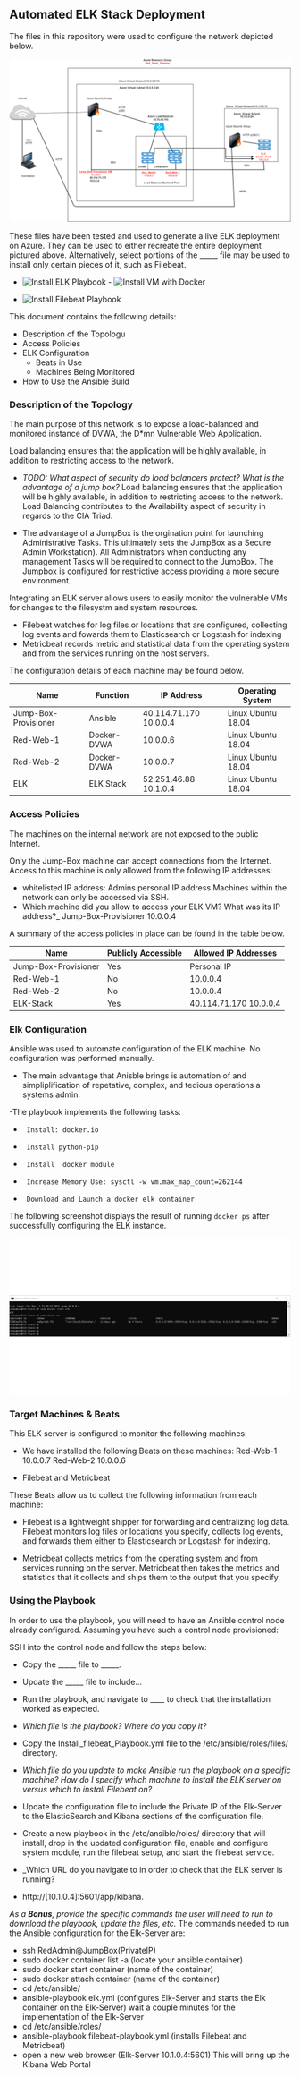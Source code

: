 ## Automated ELK Stack Deployment

The files in this repository were used to configure the network depicted below.

![TODO: Update the path with the name of your diagram](Images/CyberSecurity_Project1.png)

These files have been tested and used to generate a live ELK deployment on Azure. They can be used to either recreate the entire deployment pictured above. Alternatively, select portions of the _____ file may be used to install only certain pieces of it, such as Filebeat.

  - ![Install ELK Playbook](Ansible/elk_install_playbook.yml)    - ![Install VM with Docker](Ansible/install_docker_playbook.yml)
  
  - ![Install Filebeat Playbook](Ansible/Filebeat_playbook.yml)  

This document contains the following details:
- Description of the Topologu
- Access Policies
- ELK Configuration
  - Beats in Use
  - Machines Being Monitored
- How to Use the Ansible Build


### Description of the Topology

The main purpose of this network is to expose a load-balanced and monitored instance of DVWA, the D*mn Vulnerable Web Application.

Load balancing ensures that the application will be highly available, in addition to restricting access to the network.
- _TODO: What aspect of security do load balancers protect? What is the advantage of a jump box?_ Load balancing ensures that the application will be highly available, in addition to restricting access to the network.  Load Balancing contributes to the Availability aspect of security in regards to the CIA Triad.

- The advantage of a JumpBox is the orgination point for launching Administrative Tasks. This ultimately sets the JumpBox as a Secure Admin Workstation). All Administrators when conducting any management Tasks will be required to connect to the JumpBox.  The Jumpbox is configured for restrictive access providing a more secure environment.

Integrating an ELK server allows users to easily monitor the vulnerable VMs for changes to the filesystm and system resources.
-  Filebeat watches for log files or locations that are configured, collecting log events and fowards them to Elasticsearch or Logstash for indexing
-  Metricbeat records metric and statistical data from the operating system and from the services running on the host servers.

The configuration details of each machine may be found below.
 
| Name                 | Function    | IP Address             | Operating System   |
|----------------------|-------------|------------------------|--------------------|
| Jump-Box-Provisioner | Ansible     | 40.114.71.170 10.0.0.4 | Linux Ubuntu 18.04 |
| Red-Web-1            | Docker-DVWA | 10.0.0.6               | Linux Ubuntu 18.04 |
| Red-Web-2            | Docker-DVWA | 10.0.0.7               | Linux Ubuntu 18.04 |
| ELK                  | ELK Stack   | 52.251.46.88 10.1.0.4  | Linux Ubuntu 18.04 |


### Access Policies

The machines on the internal network are not exposed to the public Internet.

Only the Jump-Box machine can accept connections from the Internet. Access to this machine is only allowed from the following IP addresses:
- whitelisted IP address:  Admins personal IP address
 Machines within the network can only be accessed via SSH.
-  Which machine did you allow to access your ELK VM? What was its IP address?_ Jump-Box-Provisioner 10.0.0.4

A summary of the access policies in place can be found in the table below.

| Name                 | Publicly Accessible | Allowed IP Addresses   |
|----------------------|---------------------|------------------------|
| Jump-Box-Provisioner | Yes                 | Personal IP            |
| Red-Web-1            | No                  | 10.0.0.4               |
| Red-Web-2            | No                  | 10.0.0.4               |
| ELK-Stack            | Yes                 | 40.114.71.170 10.0.0.4 |


### Elk Configuration

Ansible was used to automate configuration of the ELK machine. No configuration was performed manually.
 
-  The main advantage that Anisble brings is automation of and simpliplification of repetative, complex, and tedious operations a systems admin.

-The playbook implements the following tasks:
 
-      Install: docker.io
-      Install python-pip
-      Install  docker module
-      Increase Memory Use: sysctl -w vm.max_map_count=262144
-      Download and Launch a docker elk container


The following screenshot displays the result of running `docker ps` after successfully configuring the ELK instance.

![Screen Shot Confirmation](Images/docker_elk_screen_verification.png)


### Target Machines & Beats
This ELK server is configured to monitor the following machines:
 
- We have installed the following Beats on these machines: Red-Web-1 10.0.0.7 Red-Web-2 10.0.0.6

- Filebeat and Metricbeat

These Beats allow us to collect the following information from each machine:
 
-   Filebeat is a lightweight shipper for forwarding and centralizing log data. Filebeat monitors log files or locations you specify, collects log events, and forwards them either to Elasticsearch or Logstash for indexing.

-   Metricbeat collects metrics from the operating system and from services running on the server. Metricbeat then takes the metrics and statistics that it collects and ships them to the output that you specify.

### Using the Playbook
In order to use the playbook, you will need to have an Ansible control node already configured. Assuming you have such a control node provisioned:

SSH into the control node and follow the steps below:
- Copy the _____ file to _____.
- Update the _____ file to include...
- Run the playbook, and navigate to ____ to check that the installation worked as expected.

- _Which file is the playbook? Where do you copy it?_
-  Copy the Install_filebeat_Playbook.yml file to the /etc/ansible/roles/files/ directory.

- _Which file do you update to make Ansible run the playbook on a specific machine? How do I specify which machine to install the ELK server on versus which to install Filebeat on?_
-  Update the configuration file to include the Private IP of the Elk-Server to the ElasticSearch and Kibana sections of the configuration file.
-  Create a new playbook in the /etc/ansible/roles/ directory that will install, drop in the updated configuration file, enable and configure system module, run the filebeat setup, and start the filebeat service.

- _Which URL do you navigate to in order to check that the ELK server is running?
- http://[10.1.0.4]:5601/app/kibana.

_As a **Bonus**, provide the specific commands the user will need to run to download the playbook, update the files, etc._
 The commands needed to run the Ansible configuration for the Elk-Server are:
- ssh RedAdmin@JumpBox(PrivateIP)
- sudo docker container list -a (locate your ansible container)
- sudo docker start container (name of the container)
- sudo docker attach container (name of the container)
- cd /etc/ansible/
- ansible-playbook elk.yml (configures Elk-Server and starts the Elk container on the Elk-Server) wait a couple minutes for the implementation of the Elk-Server
- cd /etc/ansible/roles/
- ansible-playbook filebeat-playbook.yml (installs Filebeat and Metricbeat)
- open a new web browser (Elk-Server 10.1.0.4:5601) This will bring up the Kibana Web Portal 

